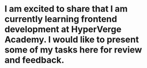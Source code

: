 # I am excited to share that I am currently learning frontend development at HyperVerge Academy. I would like to present some of my tasks here for review and feedback.